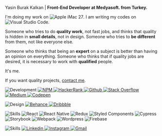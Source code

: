 <p>Yasin Burak Kalkan | <strong>Front-End Developer at Medyasoft. from Turkey.</strong></p>
<p>I'm doing my work on <img src="https://img.shields.io/badge/Apple%20iMac%2027''-333333?logo=apple&style=flat&logoColor=white" alt="Apple iMac 27">. I am writing my codes on <img src="https://img.shields.io/badge/visual%20studio%20code-005ba4?logo=visual-studio-code&style=flat&logoColor=white" alt="Visual Studio Code">.</p>
<p>Someone who tries to do <strong>quality work</strong>, not fast jobs, and thinks that quality is hidden in <strong>small details</strong>, not in design. Someone who tries to <strong>be different</strong> from them, not like everyone else.</p>
<p>Someone who thinks that being an <strong>expert</strong> on a subject is better than having an opinion on everything. Someone who thinks that if quality jobs are desired, it is necessary to work with <strong>qualified</strong> people.</p>
<p>It's me.</p>
<p>If you want quality projects, <a href="mailto:yasinburakkalkan@gmail.com">contact me</a>.</p>

<p>
    <img src="https://img.shields.io/badge/development-black?style=flat" alt="Development" />
    <a href="https://www.npmjs.com/~yasgo" target="_blank">
        <img src="https://img.shields.io/badge/npm-CB0000?logo=npm&style=flat" alt="NPM" />
    </a>
    <a href="https://www.hackerrank.com/yasgo">
        <img src="https://img.shields.io/badge/hackerrank-2ec765?logo=hackerrank&style=flat&logoColor=white" alt="HackerRank" />
    </a>
    <a href="https://github.com/yasgo">
        <img src="https://img.shields.io/badge/github-252a2e?logo=github&style=flat&logoColor=white" alt="Github" />
    </a>
    <a href="https://stackoverflow.com/story/yasgo">
        <img src="https://img.shields.io/badge/stackoverflow-f48024?logo=stackoverflow&style=flat&logoColor=white" alt="Stack Overflow" />
    </a>
    <a href="https://medium.com/@yasgo">
        <img src="https://img.shields.io/badge/medium-000000?logo=medium&style=flat&logoColor=white" alt="Medium" />
    </a>
    <a href="https://codepen.io/yasgo">
        <img src="https://img.shields.io/badge/codepen-1f2025?logo=codepen&style=flat&logoColor=white" alt="Codepen" />
    </a>
</p>

<p>
    <img src="https://img.shields.io/badge/design-black?style=flat" alt="Design" />
    <a href="https://www.behance.net/yasgo" target="_blank">
        <img src="https://img.shields.io/badge/behance-0357ff?logo=behance&style=flat" alt="Behance" />
    </a>
    <a href="https://dribbble.com/yasgo">
        <img src="https://img.shields.io/badge/dribbble-ea4c89?logo=dribbble&style=flat&logoColor=white" alt="Dribbble" />
    </a>
</p>

<p>
    <img src="https://img.shields.io/badge/skills-black?style=flat" alt="Skills" />
    <img src="http://img.shields.io/badge/react-20232a?logo=react&style=flat&logoColor=61dafb" alt="React" />
    <img src="http://img.shields.io/badge/react%20native-20232a?logo=react&style=flat&logoColor=61dafb" alt="React Native" />
    <img src="https://img.shields.io/badge/redux-764bbc?logo=redux&style=flat" alt="Redux" />
    <img src="https://img.shields.io/badge/styled%20components-db7192?logo=styled-components&style=flat&logoColor=white" alt="Styled Components" />
    <img src="http://img.shields.io/badge/cypress-04c38e?logo=cypress&style=flat" alt="Cypress" />
    <img src="http://img.shields.io/badge/storybook-ff4785?logo=storybook&style=flat&logoColor=white" alt="Storybook" />
    <img src="http://img.shields.io/badge/webpack-69a8ee?logo=webpack&style=flat&logoColor=white" alt="Webpack">
    <img src="http://img.shields.io/badge/wordpress-135e96?logo=wordpress&style=flat&logoColor=white" alt="Wordpress">
    <img src="http://img.shields.io/badge/firebase-ee7f0a?logo=firebase&style=flat&logoColor=white" alt="Firebase">
</p>

<p>
    <img src="https://img.shields.io/badge/social%20skills-black?style=flat" alt="Skills" />
    <a href="https://www.linkedin.com/in/yasinburakkalkan/">
        <img src="https://img.shields.io/badge/linkedin-0377b5?logo=linkedin&style=flat" alt="Linkedin" />
    </a>
    <a href="https://www.instagram.com/yaskowww/">
        <img src="http://img.shields.io/badge/instagram-d6054b?logo=instagram&style=flat&logoColor=white" alt="Instagram">
    </a>
    <a href="mailto:yasinburakkalkan@gmail.com">
        <img src="http://img.shields.io/badge/gmail-d04936?logo=gmail&style=flat&logoColor=white" alt="Gmail">
    </a>
</p>
